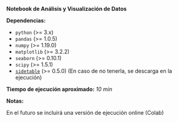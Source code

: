 **Notebook de Análisis y Visualización de Datos**

**Dependencias:**

* ``python`` (>= 3.x)
* ``pandas`` (>= 1.0.5)
* ``numpy`` (>= 1.19.0)
* ``matplotlib`` (>= 3.2.2)
* ``seaborn`` (>= 0.10.1)
* ``scipy`` (>= 1.5.1)
* [``sidetable``](https://github.com/chris1610/sidetable) (>= 0.5.0) (En caso de no tenerla, se descarga en la ejecución)

**Tiempo de ejecución aproximado:**
_10 min_

**Notas:**

En el futuro se incluirá una versión de ejecución online (Colab)
